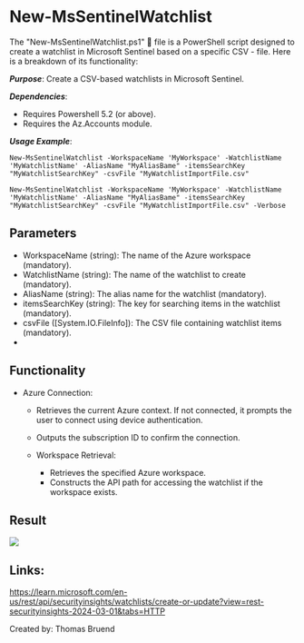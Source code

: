 # New-MsSentinelWatchlist
The "New-MsSentinelWatchlist.ps1" 📄 file is a PowerShell script designed to create a watchlist in Microsoft Sentinel based on a specific CSV - file. Here is a breakdown of its functionality:

***Purpose***: Create a CSV-based watchlists in Microsoft Sentinel.

***Dependencies***: 
- Requires Powershell 5.2 (or above).
- Requires the Az.Accounts module.

***Usage Example***: 

```New-MsSentinelWatchlist -WorkspaceName 'MyWorkspace' -WatchlistName 'MyWatchlistName' -AliasName "MyAliasBame" -itemsSearchKey "MyWatchlistSearchKey" -csvFile "MyWatchlistImportFile.csv"```

```New-MsSentinelWatchlist -WorkspaceName 'MyWorkspace' -WatchlistName 'MyWatchlistName' -AliasName "MyAliasBame" -itemsSearchKey "MyWatchlistSearchKey" -csvFile "MyWatchlistImportFile.csv" -Verbose```

## Parameters
- WorkspaceName (string): The name of the Azure workspace (mandatory).
- WatchlistName (string): The name of the watchlist to create (mandatory).
- AliasName (string): The alias name for the watchlist (mandatory).
- itemsSearchKey (string): The key for searching items in the watchlist (mandatory).
- csvFile ([System.IO.FileInfo]): The CSV file containing watchlist items (mandatory).
- 
## Functionality
- Azure Connection:
    - Retrieves the current Azure context. If not connected, it prompts the user to connect using device authentication.
    - Outputs the subscription ID to confirm the connection.
 
  - Workspace Retrieval:
    - Retrieves the specified Azure workspace.
    - Constructs the API path for accessing the watchlist if the workspace exists.


## Result
<img src="https://github.com/Warfion/Sentinel/blob/main/Scripts/Watchlist/New-MsSentinelWatchlist/image/image.png">

## Links:
https://learn.microsoft.com/en-us/rest/api/securityinsights/watchlists/create-or-update?view=rest-securityinsights-2024-03-01&tabs=HTTP
                             
Created by: Thomas Bruend
